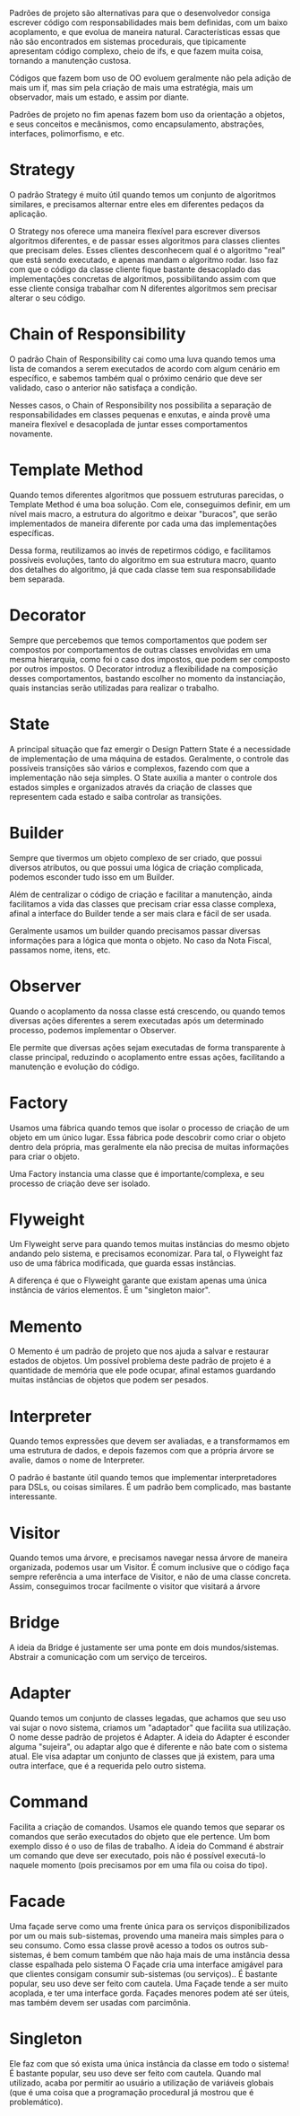 Padrões de projeto são alternativas para que o desenvolvedor consiga escrever código com responsabilidades mais bem definidas, com um baixo acoplamento, e que evolua de maneira natural. Características essas que não são encontrados em sistemas procedurais, que tipicamente apresentam código complexo, cheio de ifs, e que fazem muita coisa, tornando a manutenção custosa.

Códigos que fazem bom uso de OO evoluem geralmente não pela adição de mais um if, mas sim pela criação de mais uma estratégia, mais um observador, mais um estado, e assim por diante.

Padrões de projeto no fim apenas fazem bom uso da orientação a objetos, e seus conceitos e mecânismos, como encapsulamento, abstrações, interfaces, polimorfismo, e etc.

# Strategy
O padrão Strategy é muito útil quando temos um conjunto de algoritmos similares, e precisamos alternar entre eles em diferentes pedaços da aplicação.

O Strategy nos oferece uma maneira flexível para escrever diversos algoritmos diferentes, e de passar esses algoritmos para classes clientes que precisam deles. Esses clientes desconhecem qual é o algoritmo "real" que está sendo executado, e apenas mandam o algoritmo rodar. Isso faz com que o código da classe cliente fique bastante desacoplado das implementações concretas de algoritmos, possibilitando assim com que esse cliente consiga trabalhar com N diferentes algoritmos sem precisar alterar o seu código.

# Chain of Responsibility
O padrão Chain of Responsibility cai como uma luva quando temos uma lista de comandos a serem executados de acordo com algum cenário em específico, e sabemos também qual o próximo cenário que deve ser validado, caso o anterior não satisfaça a condição.

Nesses casos, o Chain of Responsibility nos possibilita a separação de responsabilidades em classes pequenas e enxutas, e ainda provê uma maneira flexível e desacoplada de juntar esses comportamentos novamente.

# Template Method
Quando temos diferentes algoritmos que possuem estruturas parecidas, o Template Method é uma boa solução. Com ele, conseguimos definir, em um nível mais macro, a estrutura do algoritmo e deixar "buracos", que serão implementados de maneira diferente por cada uma das implementações específicas.

Dessa forma, reutilizamos ao invés de repetirmos código, e facilitamos possíveis evoluções, tanto do algoritmo em sua estrutura macro, quanto dos detalhes do algoritmo, já que cada classe tem sua responsabilidade bem separada.

# Decorator
Sempre que percebemos que temos comportamentos que podem ser compostos por comportamentos de outras classes envolvidas em uma mesma hierarquia, como foi o caso dos impostos, que podem ser composto por outros impostos. O Decorator introduz a flexibilidade na composição desses comportamentos, bastando escolher no momento da instanciação, quais instancias serão utilizadas para realizar o trabalho.

# State
A principal situação que faz emergir o Design Pattern State é a necessidade de implementação de uma máquina de estados. Geralmente, o controle das possíveis transições são vários e complexos, fazendo com que a implementação não seja simples. O State auxilia a manter o controle dos estados simples e organizados através da criação de classes que representem cada estado e saiba controlar as transições.

# Builder
Sempre que tivermos um objeto complexo de ser criado, que possui diversos atributos, ou que possui uma lógica de criação complicada, podemos esconder tudo isso em um Builder.

Além de centralizar o código de criação e facilitar a manutenção, ainda facilitamos a vida das classes que precisam criar essa classe complexa, afinal a interface do Builder tende a ser mais clara e fácil de ser usada.

Geralmente usamos um builder quando precisamos passar diversas informações para a lógica que monta o objeto. No caso da Nota Fiscal, passamos nome, itens, etc.

# Observer
Quando o acoplamento da nossa classe está crescendo, ou quando temos diversas ações diferentes a serem executadas após um determinado processo, podemos implementar o Observer.

Ele permite que diversas ações sejam executadas de forma transparente à classe principal, reduzindo o acoplamento entre essas ações, facilitando a manutenção e evolução do código.

# Factory
Usamos uma fábrica quando temos que isolar o processo de criação de um objeto em um único lugar. Essa fábrica pode descobrir como criar o objeto dentro dela própria, mas geralmente ela não precisa de muitas informações para criar o objeto.

Uma Factory instancia uma classe que é importante/complexa, e seu processo de criação deve ser isolado.

# Flyweight
Um Flyweight serve para quando temos muitas instâncias do mesmo objeto andando pelo sistema, e precisamos economizar. Para tal, o Flyweight faz uso de uma fábrica modificada, que guarda essas instâncias.

A diferença é que o Flyweight garante que existam apenas uma única instância de vários elementos. É um "singleton maior".

# Memento
O Memento é um padrão de projeto que nos ajuda a salvar e restaurar estados de objetos.
Um possível problema deste padrão de projeto é a quantidade de memória que ele pode ocupar, afinal estamos guardando muitas instâncias de objetos que podem ser pesados.

# Interpreter
Quando temos expressões que devem ser avaliadas, e a transformamos em uma estrutura de dados, e depois fazemos com que a própria árvore se avalie, damos o nome de Interpreter.

O padrão é bastante útil quando temos que implementar interpretadores para DSLs, ou coisas similares. É um padrão bem complicado, mas bastante interessante.

# Visitor
Quando temos uma árvore, e precisamos navegar nessa árvore de maneira organizada, podemos usar um Visitor.
É comum inclusive que o código faça sempre referência a uma interface de Visitor, e não de uma classe concreta. Assim, conseguimos trocar facilmente o visitor que visitará a árvore

# Bridge
A ideia da Bridge é justamente ser uma ponte em dois mundos/sistemas. Abstrair a comunicação com um serviço de terceiros.

# Adapter
Quando temos um conjunto de classes legadas, que achamos que seu uso vai sujar o novo sistema, criamos um "adaptador" que facilita sua utilização. O nome desse padrão de projetos é Adapter.
A ideia do Adapter é esconder alguma "sujeira", ou adaptar algo que é diferente e não bate com o sistema atual.
Ele visa adaptar um conjunto de classes que já existem, para uma outra interface, que é a requerida pelo outro sistema.

# Command
Facilita a criação de comandos. Usamos ele quando temos que separar os comandos que serão executados do objeto que ele pertence. Um bom exemplo disso é o uso de filas de trabalho.
A ideia do Command é abstrair um comando que deve ser executado, pois não é possível executá-lo naquele momento (pois precisamos por em uma fila ou coisa do tipo).

# Facade
Uma façade serve como uma frente única para os serviços disponibilizados por um ou mais sub-sistemas, provendo uma maneira mais simples para o seu consumo.
Como essa classe provê acesso a todos os outros sub-sistemas, é bem comum também que não haja mais de uma instância dessa classe espalhada pelo sistema
O Façade cria uma interface amigável para que clientes consigam consumir sub-sistemas (ou serviços)..
É bastante popular, seu uso deve ser feito com cautela. 
Uma Façade tende a ser muito acoplada, e ter uma interface gorda. Façades menores podem até ser úteis, mas também devem ser usadas com parcimônia.

# Singleton
Ele faz com que só exista uma única instância da classe em todo o sistema!
É bastante popular, seu uso deve ser feito com cautela. Quando mal utilizado, acaba por permitir ao usuário a utilização de variáveis globais (que é uma coisa que a programação procedural já mostrou que é problemático).
